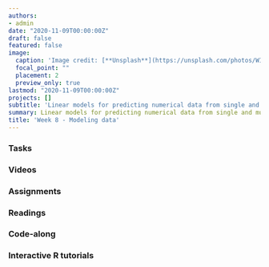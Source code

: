 ```yaml
---
authors:
- admin
date: "2020-11-09T00:00:00Z"
draft: false
featured: false
image:
  caption: 'Image credit: [**Unsplash**](https://unsplash.com/photos/WI5PNcoFFN4)'
  focal_point: ""
  placement: 2
  preview_only: true
lastmod: "2020-11-09T00:00:00Z"
projects: []
subtitle: 'Linear models for predicting numerical data from single and multiple variables :chart_with_upwards_trend:'
summary: Linear models for predicting numerical data from single and multiple variables.
title: 'Week 8 - Modeling data'
---
```


### Tasks

### Videos

### Assignments

### Readings

### Code-along

### Interactive R tutorials

<!--

### Schedule

| <div style="width:60px"></div>  | <div style="width:420px"></div> |  <div style="width:190px"></div>   |
|---:|---|---|
| Lec 13     | [The language of models](/slides/w7_d1-language-of-models/w7_d1-language-of-models.html) |
| Lab 07     | [Modeling course evaluations, Pt. 1](/labs/lab-07/lab-07-model-course-evals.html) | **Due:** Fri, 1 Nov, 17:00 |
| Lec 14     | [Linear model with single predictor](/slides/w7_d2-linear-model-single-predictor/w7_d2-linear-model-single-predictor.html) |
| HW 07      | [Peer review](/hw/hw-07/hw-07-peer-review.html) | **Due:** Wed, 6 Nov, 17:00 |
| OQ 07      | [Simple linear regression](https://minecr.shinyapps.io/07-modeling-simple/) | **Due:** Fri, 8 Nov, 17:00 |

### Readings

| <div style="width:60px"></div>  | <div style="width:420px"></div>  |  <div style="width:190px"></div> |
|----:|---|---|
| :open_book: | OS: [Chp 8 - Introduction to linear regression](https://www.openintro.org/stat/textbook.php?stat_book=os) | **Required** |

### Schedule

| <div style="width:60px"></div>  | <div style="width:420px"></div> |  <div style="width:190px"></div>   |
|---:|---|---|
| Lec 15     | [Modeling non-linear relationships](/slides/w8_d1-modeling-non-linear-relationships/w8_d1-modeling-non-linear-relationships.html) |
| Lab 08     | [Modeling course evaluations, Pt. 2](/labs/lab-08/lab-08-model-course-evals-again.html) | **Due:** Fri, 8 Nov, 17:00 |
| Lec 16     | [Linear model with multiple predictors](/slides/w8_d2-linear-model-multiple-predictors/w8_d2-linear-model-multiple-predictors.html) |
| HW 08      | [Bike rentals in DC](/hw/hw-08/hw-08-bike-rentals-dc.html) | **Due:** Wed, 13 Nov, 17:00 |
| OQ 08      | [Multiple linear regression](https://minecr.shinyapps.io/08-modeling-multiple/) | **Due:** Fri, 22 Nov, 17:00 (note extended time) |

### Readings

| <div style="width:60px"></div>  | <div style="width:420px"></div>  |  <div style="width:190px"></div> |
|----:|---|---|
| :open_book: | OS: [Chp 9 - Multiple regression](https://www.openintro.org/stat/textbook.php?stat_book=os), Sections 9.1 - 9.4 | **Required** |

-->
